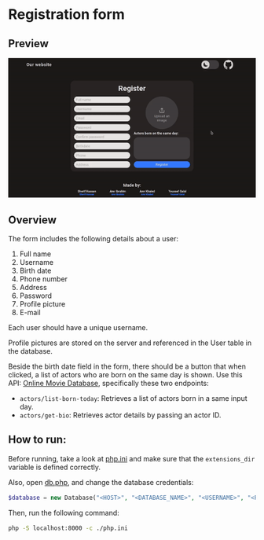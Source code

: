 # Registration form

## Preview

![Preview](./preview.gif)

## Overview 

The form includes the following details about a user:

1. Full name
2. Username
3. Birth date
4. Phone number
5. Address
6. Password
7. Profile picture
8. E-mail

Each user should have a unique username.

Profile pictures are stored on the server and referenced in the User table in the database.

Beside the birth date field in the form, there should be a button that when clicked, a list of actors who are born on the same day is shown. Use this API: [Online Movie Database](https://rapidapi.com/apidojo/api/online-movie-database/), specifically these two endpoints:

- `actors/list-born-today`: Retrieves a list of actors born in a same input day.
- `actors/get-bio`: Retrieves actor details by passing an actor ID.


## How to run:

Before running, take a look at [php.ini](./php.ini) and make sure that the `extensions_dir` variable is defined correctly.

Also, open [db.php](./db.php), and change the database credentials:

```php
$database = new Database("<HOST>", "<DATABASE_NAME>", "<USERNAME>", "<PASSWORD>");
```

Then, run the following command:

```bash
php -S localhost:8000 -c ./php.ini
```

